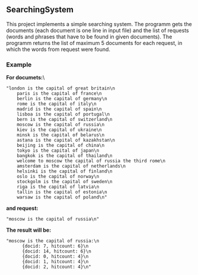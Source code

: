 ## SearchingSystem

This project implements a simple searching system. The programm gets the documents (each document is one line in input file) and the list of requests (words and phrases that have to be found in given documents). The programm returns the list of maximum 5 documents for each request, in which the words from request were found.

### Example

**For documets:**\
```
"london is the capital of great britain\n
    paris is the capital of france\n
    berlin is the capital of germany\n
    rome is the capital of italy\n
    madrid is the capital of spain\n
    lisboa is the capital of portugal\n
    bern is the capital of switzerland\n
    moscow is the capital of russia\n
    kiev is the capital of ukraine\n
    minsk is the capital of belarus\n
    astana is the capital of kazakhstan\n
    beijing is the capital of china\n
    tokyo is the capital of japan\n
    bangkok is the capital of thailand\n
    welcome to moscow the capital of russia the third rome\n
    amsterdam is the capital of netherlands\n
    helsinki is the capital of finland\n
    oslo is the capital of norway\n
    stockgolm is the capital of sweden\n
    riga is the capital of latvia\n
    tallin is the capital of estonia\n
    warsaw is the capital of poland\n"
```
**and request:**
```
"moscow is the capital of russia\n"
```
**The result will be:**

```
"moscow is the capital of russia:\n
      {docid: 7, hitcount: 6}\n
      {docid: 14, hitcount: 6}\n
      {docid: 0, hitcount: 4}\n
      {docid: 1, hitcount: 4}\n
      {docid: 2, hitcount: 4}\n"
```
